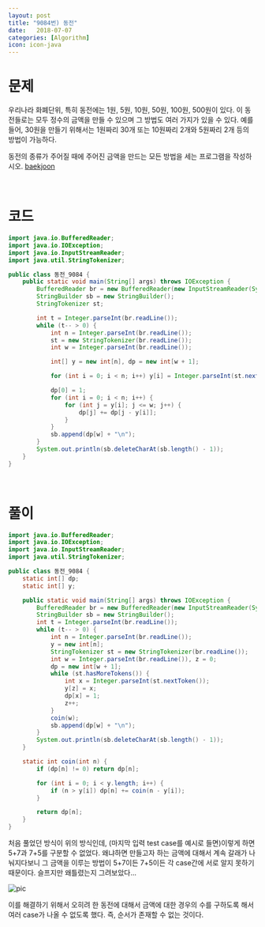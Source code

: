 ```yaml
---
layout: post
title: "9084번) 동전"
date:   2018-07-07
categories: [Algorithm]
icon: icon-java
---
```


# 문제
우리나라 화폐단위, 특히 동전에는 1원, 5원, 10원, 50원, 100원, 500원이 있다. 이 동전들로는 모두 정수의 금액을 만들 수 있으며 그 방법도 여러 가지가 있을 수 있다. 예를 들어, 30원을 만들기 위해서는 1원짜리 30개 또는 10원짜리 2개와 5원짜리 2개 등의 방법이 가능하다.

동전의 종류가 주어질 때에 주어진 금액을 만드는 모든 방법을 세는 프로그램을 작성하시오. [baekjoon](https://www.acmicpc.net/problem/9084)

<br>

# 코드
```java
import java.io.BufferedReader;
import java.io.IOException;
import java.io.InputStreamReader;
import java.util.StringTokenizer;

public class 동전_9084 {
    public static void main(String[] args) throws IOException {
        BufferedReader br = new BufferedReader(new InputStreamReader(System.in));
        StringBuilder sb = new StringBuilder();
        StringTokenizer st;

        int t = Integer.parseInt(br.readLine());
        while (t-- > 0) {
            int n = Integer.parseInt(br.readLine());
            st = new StringTokenizer(br.readLine());
            int w = Integer.parseInt(br.readLine());

            int[] y = new int[n], dp = new int[w + 1];

            for (int i = 0; i < n; i++) y[i] = Integer.parseInt(st.nextToken());

            dp[0] = 1;
            for (int i = 0; i < n; i++) {
                for (int j = y[i]; j <= w; j++) {
                    dp[j] += dp[j - y[i]];
                }
            }
            sb.append(dp[w] + "\n");
        }
        System.out.println(sb.deleteCharAt(sb.length() - 1));
    }
}
```

<br>

# 풀이
```java
import java.io.BufferedReader;
import java.io.IOException;
import java.io.InputStreamReader;
import java.util.StringTokenizer;

public class 동전_9084 {
    static int[] dp;
    static int[] y;

    public static void main(String[] args) throws IOException {
        BufferedReader br = new BufferedReader(new InputStreamReader(System.in));
        StringBuilder sb = new StringBuilder();
        int t = Integer.parseInt(br.readLine());
        while (t-- > 0) {
            int n = Integer.parseInt(br.readLine());
            y = new int[n];
            StringTokenizer st = new StringTokenizer(br.readLine());
            int w = Integer.parseInt(br.readLine()), z = 0;
            dp = new int[w + 1];
            while (st.hasMoreTokens()) {
                int x = Integer.parseInt(st.nextToken());
                y[z] = x;
                dp[x] = 1;
                z++;
            }
            coin(w);
            sb.append(dp[w] + "\n");
        }
        System.out.println(sb.deleteCharAt(sb.length() - 1));
    }

    static int coin(int n) {
        if (dp[n] != 0) return dp[n];

        for (int i = 0; i < y.length; i++) {
            if (n > y[i]) dp[n] += coin(n - y[i]);
        }

        return dp[n];
    }
}
```

처음 풀었던 방식이 위의 방식인데, (마지막 입력 test case를 예시로 들면)이렇게 하면 5+7과 7+5를 구분할 수 없었다. 왜냐하면 만들고자 하는 금액에 대해서 계속 갈래가 나눠지다보니 그 금액을 이루는 방법이 5+7이든 7+5이든 각 case간에 서로 알지 못하기 때문이다. 슬프지만 왜틀렸는지 그려보았다...

![pic](../assets/coin.png)

이를 해결하기 위해서 오히려 한 동전에 대해서 금액에 대한 경우의 수를 구하도록 해서 여러 case가 나올 수 없도록 했다. 즉, 순서가 존재할 수 없는 것이다.
